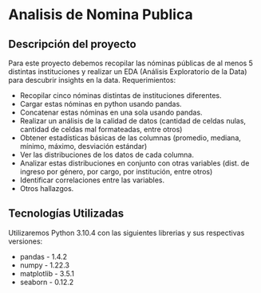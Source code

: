 # Analisis de Nomina Publica

## Descripción del proyecto
<p>Para este proyecto debemos recopilar las nóminas públicas de al menos 5 distintas instituciones y realizar un EDA (Análisis Exploratorio de la Data) para descubrir insights en la data.
Requerimientos:</p>

* Recopilar cinco nóminas distintas de instituciones diferentes.
* Cargar estas nóminas en python usando pandas.
* Concatenar estas nóminas en una sola usando pandas.
* Realizar un análisis de la calidad de datos (cantidad de celdas nulas, cantidad de celdas mal formateadas, entre otros)
* Obtener estadísticas básicas de las columnas (promedio, mediana, mínimo, máximo, desviación estándar)
* Ver las distribuciones de los datos de cada columna.
* Analizar estas distribuciones en conjunto con otras variables (dist. de ingreso por género, por cargo, por institución, entre otros)
* Identificar correlaciones entre las variables.
* Otros hallazgos.

## Tecnologías Utilizadas
<p>Utilizaremos Python 3.10.4 con las siguientes librerias y sus respectivas versiones:</p>

* pandas - 1.4.2
* numpy - 1.22.3
* matplotlib - 3.5.1
* seaborn - 0.12.2
